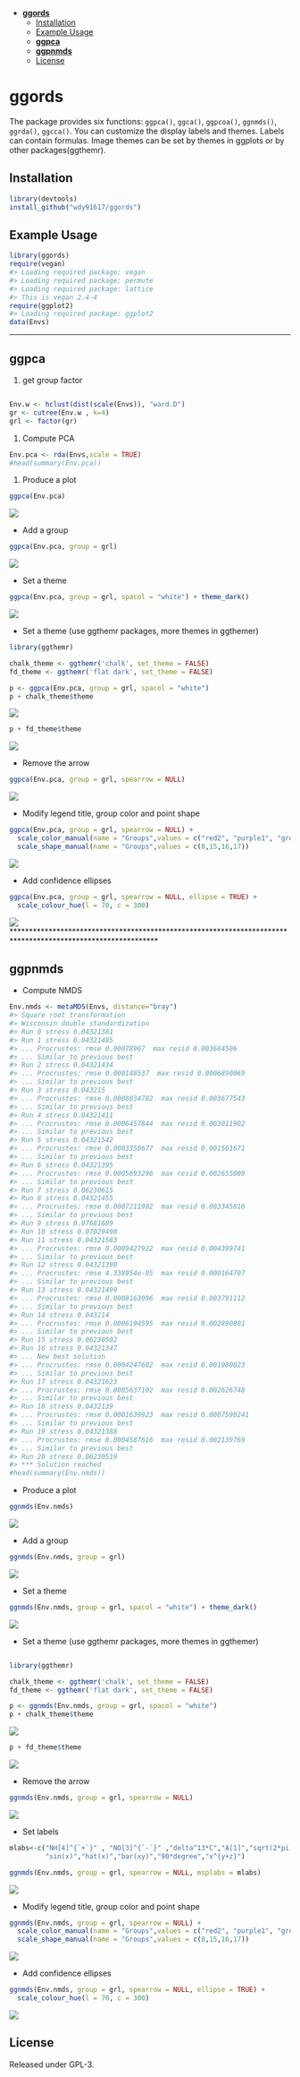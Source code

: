 -   [**ggords**](#ggords)
    -   [Installation](#installation)
    -   [Example Usage](#example-usage)
    -   [**ggpca**](#ggpca)
    -   [**ggpnmds**](#ggpnmds)
    -   [License](#license)

<!-- README.md is generated from README.Rmd. Please edit that file -->
**ggords**
==========

The package provides six functions: `ggpca()`, `ggca()`, `ggpcoa()`, `ggnmds()`, `ggrda()`, `ggcca()`. You can customize the display labels and themes. Labels can contain formulas. Image themes can be set by themes in ggplots or by other packages(ggthemr).

Installation
------------

``` r
library(devtools)
install_github("wdy91617/ggords")
```

Example Usage
-------------

``` r
library(ggords)
require(vegan)
#> Loading required package: vegan
#> Loading required package: permute
#> Loading required package: lattice
#> This is vegan 2.4-4
require(ggplot2)
#> Loading required package: ggplot2
data(Envs)
```

------------------------------------------------------------------------

**ggpca**
---------

1.  get group factor

``` r

Env.w <- hclust(dist(scale(Envs)), "ward.D")
gr <- cutree(Env.w , k=4)
grl <- factor(gr)
```

1.  Compute PCA

``` r
Env.pca <- rda(Envs,scale = TRUE)
#head(summary(Env.pca))
```

1.  Produce a plot

``` r
ggpca(Env.pca)
```

<img src="README-unnamed-chunk-6-1.png" style="display: block; margin: auto;" />

-   Add a group

``` r
ggpca(Env.pca, group = grl) 
```

<img src="README-unnamed-chunk-7-1.png" style="display: block; margin: auto;" />

-   Set a theme

``` r
ggpca(Env.pca, group = grl, spacol = "white") + theme_dark()
```

<img src="README-unnamed-chunk-8-1.png" style="display: block; margin: auto;" />

-   Set a theme (use ggthemr packages, more themes in ggthemer) [](https://github.com/cttobin/ggthemr)

``` r
library(ggthemr)

chalk_theme <- ggthemr('chalk', set_theme = FALSE)
fd_theme <- ggthemr('flat dark', set_theme = FALSE)

p <- ggpca(Env.pca, group = grl, spacol = "white")
p + chalk_theme$theme
```

<img src="README-unnamed-chunk-9-1.png" style="display: block; margin: auto;" />

``` r
p + fd_theme$theme
```

<img src="README-unnamed-chunk-9-2.png" style="display: block; margin: auto;" />

-   Remove the arrow

``` r
ggpca(Env.pca, group = grl, spearrow = NULL)
```

<img src="README-unnamed-chunk-10-1.png" style="display: block; margin: auto;" />

-   Modify legend title, group color and point shape

``` r
ggpca(Env.pca, group = grl, spearrow = NULL) + 
  scale_color_manual(name = "Groups",values = c("red2", "purple1", "grey20","cyan")) +
  scale_shape_manual(name = "Groups",values = c(8,15,16,17))
```

<img src="README-unnamed-chunk-11-1.png" style="display: block; margin: auto;" />

-   Add confidence ellipses

``` r
ggpca(Env.pca, group = grl, spearrow = NULL, ellipse = TRUE) +
  scale_colour_hue(l = 70, c = 300)
```

<img src="README-unnamed-chunk-12-1.png" style="display: block; margin: auto;" /> \*\*\*\*\*\*\*\*\*\*\*\*\*\*\*\*\*\*\*\*\*\*\*\*\*\*\*\*\*\*\*\*\*\*\*\*\*\*\*\*\*\*\*\*\*\*\*\*\*\*\*\*\*\*\*\*\*\*\*\*\*\*\*\*\*\*\*\*\*\*\*\*\*\*\*\*\*\*\*\*\*\*\*\*\*\*\*\*\*\*\*\*\*\*\*\*\*\*\*\*\*\*\*\*\*\*\*\*\*

**ggpnmds**
-----------

-   Compute NMDS

``` r
Env.nmds <- metaMDS(Envs, distance="bray")
#> Square root transformation
#> Wisconsin double standardization
#> Run 0 stress 0.04321381 
#> Run 1 stress 0.04321485 
#> ... Procrustes: rmse 0.00078967  max resid 0.003684506 
#> ... Similar to previous best
#> Run 2 stress 0.04321434 
#> ... Procrustes: rmse 0.000148537  max resid 0.0006890069 
#> ... Similar to previous best
#> Run 3 stress 0.043215 
#> ... Procrustes: rmse 0.0008034782  max resid 0.003677543 
#> ... Similar to previous best
#> Run 4 stress 0.04321411 
#> ... Procrustes: rmse 0.0006457844  max resid 0.003011902 
#> ... Similar to previous best
#> Run 5 stress 0.04321542 
#> ... Procrustes: rmse 0.0003350677  max resid 0.001561671 
#> ... Similar to previous best
#> Run 6 stress 0.04321395 
#> ... Procrustes: rmse 0.0005693296  max resid 0.002655009 
#> ... Similar to previous best
#> Run 7 stress 0.06230615 
#> Run 8 stress 0.04321455 
#> ... Procrustes: rmse 0.0007211992  max resid 0.003345816 
#> ... Similar to previous best
#> Run 9 stress 0.07681689 
#> Run 10 stress 0.07029498 
#> Run 11 stress 0.04321583 
#> ... Procrustes: rmse 0.0009427922  max resid 0.004399741 
#> ... Similar to previous best
#> Run 12 stress 0.04321398 
#> ... Procrustes: rmse 4.338954e-05  max resid 0.000164707 
#> ... Similar to previous best
#> Run 13 stress 0.04321499 
#> ... Procrustes: rmse 0.0008163096  max resid 0.003791112 
#> ... Similar to previous best
#> Run 14 stress 0.043214 
#> ... Procrustes: rmse 0.0006194595  max resid 0.002890801 
#> ... Similar to previous best
#> Run 15 stress 0.06230502 
#> Run 16 stress 0.04321347 
#> ... New best solution
#> ... Procrustes: rmse 0.0004247602  max resid 0.001980023 
#> ... Similar to previous best
#> Run 17 stress 0.04321623 
#> ... Procrustes: rmse 0.0005637102  max resid 0.002626748 
#> ... Similar to previous best
#> Run 18 stress 0.0432139 
#> ... Procrustes: rmse 0.0001639923  max resid 0.0007590241 
#> ... Similar to previous best
#> Run 19 stress 0.04321388 
#> ... Procrustes: rmse 0.0004587616  max resid 0.002139769 
#> ... Similar to previous best
#> Run 20 stress 0.06230519 
#> *** Solution reached
#head(summary(Env.nmds))
```

-   Produce a plot

``` r
ggnmds(Env.nmds)
```

<img src="README-unnamed-chunk-14-1.png" style="display: block; margin: auto;" />

-   Add a group

``` r
ggnmds(Env.nmds, group = grl) 
```

<img src="README-unnamed-chunk-15-1.png" style="display: block; margin: auto;" />

-   Set a theme

``` r
ggnmds(Env.nmds, group = grl, spacol = "white") + theme_dark()
```

<img src="README-unnamed-chunk-16-1.png" style="display: block; margin: auto;" />

-   Set a theme (use ggthemr packages, more themes in ggthemer) [](https://github.com/cttobin/ggthemr)

``` r

library(ggthemr)

chalk_theme <- ggthemr('chalk', set_theme = FALSE)
fd_theme <- ggthemr('flat dark', set_theme = FALSE)

p <- ggnmds(Env.nmds, group = grl, spacol = "white")
p + chalk_theme$theme
```

<img src="README-unnamed-chunk-17-1.png" style="display: block; margin: auto;" />

``` r
p + fd_theme$theme
```

<img src="README-unnamed-chunk-17-2.png" style="display: block; margin: auto;" />

-   Remove the arrow

``` r
ggnmds(Env.nmds, group = grl, spearrow = NULL)
```

<img src="README-unnamed-chunk-18-1.png" style="display: block; margin: auto;" />

-   Set labels

``` r
mlabs<-c("NH[4]^{`+`}" , "NO[3]^{`-`}" ,"delta^13*C","A[1]","sqrt(2*pi)","frac(x^2,2)",
         "sin(x)","hat(x)","bar(xy)","90*degree","x^{y+z}")

ggnmds(Env.nmds, group = grl, spearrow = NULL, msplabs = mlabs)
```

<img src="README-unnamed-chunk-19-1.png" style="display: block; margin: auto;" />

-   Modify legend title, group color and point shape

``` r
ggnmds(Env.nmds, group = grl, spearrow = NULL) + 
  scale_color_manual(name = "Groups",values = c("red2", "purple1", "grey20","cyan")) +
  scale_shape_manual(name = "Groups",values = c(8,15,16,17))
```

<img src="README-unnamed-chunk-20-1.png" style="display: block; margin: auto;" />

-   Add confidence ellipses

``` r
ggnmds(Env.nmds, group = grl, spearrow = NULL, ellipse = TRUE) +
  scale_colour_hue(l = 70, c = 300)
```

<img src="README-unnamed-chunk-21-1.png" style="display: block; margin: auto;" />

License
-------

Released under GPL-3.
